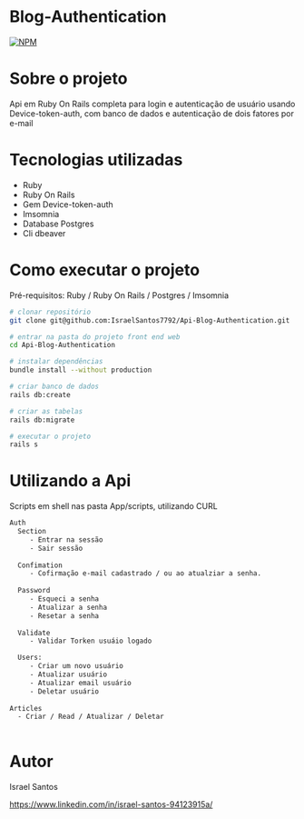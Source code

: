 # Blog-Authentication

[![NPM](https://img.shields.io/npm/l/react)](https://github.com/devsuperior/sds1-wmazoni/blob/master/LICENSE) 

# Sobre o projeto

Api em Ruby On Rails completa para login e autenticação de usuário usando Device-token-auth, com banco de dados e autenticação de dois fatores por e-mail

# Tecnologias utilizadas

- Ruby
- Ruby On Rails
- Gem Device-token-auth
- Imsomnia
- Database Postgres
- Cli dbeaver

# Como executar o projeto

Pré-requisitos: Ruby / Ruby On Rails / Postgres / Imsomnia 

```bash
# clonar repositório
git clone git@github.com:IsraelSantos7792/Api-Blog-Authentication.git

# entrar na pasta do projeto front end web
cd Api-Blog-Authentication

# instalar dependências
bundle install --without production

# criar banco de dados
rails db:create

# criar as tabelas
rails db:migrate

# executar o projeto
rails s

```
# Utilizando a Api

Scripts em shell nas pasta App/scripts, utilizando CURL
```bash
Auth
  Section
     - Entrar na sessão 
     - Sair sessão
     
  Confimation
     - Cofirmação e-mail cadastrado / ou ao atualziar a senha.
     
  Password
     - Esqueci a senha 
     - Atualizar a senha
     - Resetar a senha
     
  Validate
     - Validar Torken usuáio logado

  Users: 
     - Criar um novo usuário
     - Atualizar usuário
     - Atualizar email usuário
     - Deletar usuário
     
Articles
  - Criar / Read / Atualizar / Deletar
  
  ```

# Autor

Israel Santos 

https://www.linkedin.com/in/israel-santos-94123915a/
